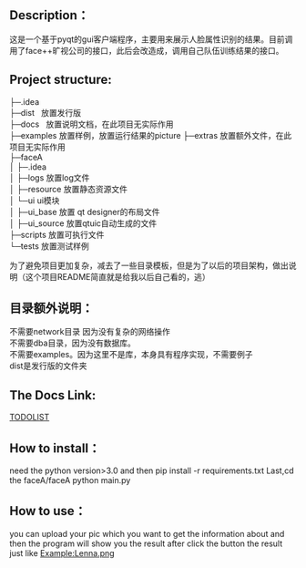 ## Description：
这是一个基于pyqt的gui客户端程序，主要用来展示人脸属性识别的结果。目前调用了face++旷视公司的接口，此后会改造成，调用自己队伍训练结果的接口。

## Project structure:
├─.idea  
├─dist   放置发行版  
├─docs   放置说明文档，在此项目无实际作用  
├─examples  放置样例，放置运行结果的picture
├─extras   放置额外文件，在此项目无实际作用   
├─faceA  
│  ├─.idea  
│  ├─logs  放置log文件  
│  ├─resource  放置静态资源文件     
│  └─ui       ui模块    
│      ├─ui_base   放置 qt designer的布局文件   
│      ├─ui_source 放置qtuic自动生成的文件  
├─scripts  放置可执行文件   
└─tests    放置测试样例  

  为了避免项目更加复杂，减去了一些目录模板，但是为了以后的项目架构，做出说明（这个项目README简直就是给我以后自己看的，逃）

## 目录额外说明：
不需要network目录 因为没有复杂的网络操作  
不需要dba目录，因为没有数据库。  
不需要examples。因为这里不是库，本身具有程序实现，不需要例子   
dist是发行版的文件夹  


## The Docs Link:
[TODOLIST](https://github.com/ThomasRaymond/faceA/blob/master/docs/todolist)

## How to install：
need the python version>3.0
and then
pip install -r requirements.txt
Last,cd the faceA/faceA
python main.py

## How to use：
you can upload your pic which you want to get the information about
and then the program will show you the result after click the button
the result just like
[Example:Lenna.png](https://github.com/ThomasRaymond/faceA/blob/master/examples/testpic.png)


